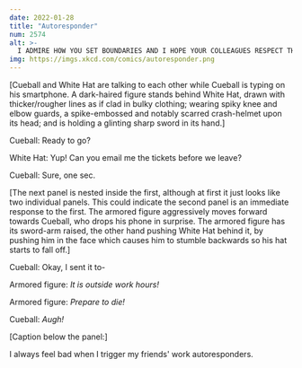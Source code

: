 ```yaml
---
date: 2022-01-28
title: "Autoresponder"
num: 2574
alt: >-
  I ADMIRE HOW YOU SET BOUNDARIES AND I HOPE YOUR COLLEAGUES RESPECT THEM! PLEASE SPARE MY LIFE!
img: https://imgs.xkcd.com/comics/autoresponder.png
---
```

[Cueball and White Hat are talking to each other while Cueball is typing on his smartphone. A dark-haired figure stands behind White Hat, drawn with thicker/rougher lines as if clad in bulky clothing; wearing spiky knee and elbow guards, a spike-embossed and notably scarred crash-helmet upon its head; and is holding a glinting sharp sword in its hand.]

Cueball: Ready to go?

White Hat: Yup! Can you email me the tickets before we leave?

Cueball: Sure, one sec.

[The next panel is nested inside the first, although at first it just looks like two individual panels. This could indicate the second panel is an immediate response to the first. The armored figure aggressively moves forward towards Cueball, who drops his phone in surprise. The armored figure has its sword-arm raised, the other hand pushing White Hat behind it, by pushing him in the face which causes him to stumble backwards so his hat starts to fall off.]

Cueball: Okay, I sent it to-

Armored figure: *It is outside work hours!*

Armored figure: *Prepare to die!*

Cueball: *Augh!*

[Caption below the panel:]

I always feel bad when I trigger my friends' work autoresponders.